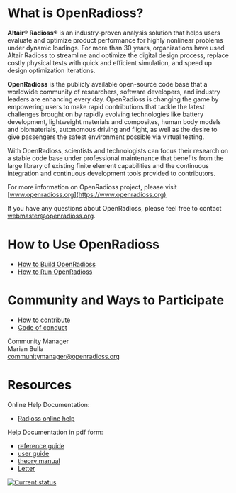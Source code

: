 
# What is OpenRadioss?

**Altair® Radioss®** is an industry-proven analysis solution that helps users evaluate and optimize product performance for highly nonlinear problems  under dynamic loadings. For more than 30 years, organizations have used Altair Radioss to streamline and optimize the digital design process, replace costly physical tests with quick and efficient simulation, and speed up design optimization iterations.

**OpenRadioss** is the publicly available open-source code base that a worldwide community of researchers, software developers, and industry leaders are enhancing every day. OpenRadioss is changing the game by empowering users to make rapid contributions that tackle the latest challenges brought on by rapidly evolving technologies like battery development, lightweight materials and composites, human body models and biomaterials, autonomous driving and flight, as well as the desire to give passengers the safest environment possible via virtual testing.

With OpenRadioss, scientists and technologists can focus their research on a stable code base under professional maintenance that benefits from the large library of existing finite element capabilities and the continuous integration and continuous development tools provided to contributors.

For more information on OpenRadioss project, please visit [www.openradioss.org](https://www.openradioss.org)

If you have any questions about OpenRadioss, please feel free to contact <webmaster@openradioss.org>. 
 
# How to Use OpenRadioss

* [How to Build OpenRadioss](HOWTO.md)
* [How to Run OpenRadioss](INSTALL.md)


# Community and Ways to Participate

* [How to contribute](CONTRIBUTING.md)
* [Code of conduct](CODE_OF_CONDUCT.md)


Community Manager   
Marian Bulla   
<communitymanager@openradioss.org>  


# Resources

Online Help Documentation:
* [Radioss online help](https://2022.help.altair.com/2022/hwsolvers/rad/index.htm)

Help Documentation in pdf form:
* [reference guide](https://2022.help.altair.com/2022/simulation/pdfs/radopen/AltairRadioss_2022_ReferenceGuide.pdf)  
* [user guide](https://2022.help.altair.com/2022/simulation/pdfs/radopen/AltairRadioss_2022_UserGuide.pdf)  
* [theory manual](https://2022.help.altair.com/2022/simulation/pdfs/radopen/AltairRadioss_2022_TheoryManual.pdf)  
* [Letter](https://openradioss.atlassian.net/wiki/spaces/OPENRADIOSS/blog/2022/04/08/5570561/An+Open+Letter+to+the+Radioss+Community)  

[![Current status](https://github.com/OpenRadioss/OpenRadioss/actions/workflows/prmerge_ci_main.yml/badge.svg)](https://github.com/OpenRadioss/OpenRadioss/actions/workflows/prmerge_ci_main.yml)

